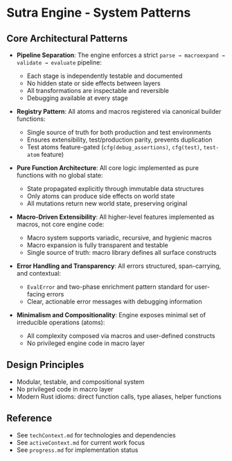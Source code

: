 # Sutra Engine - System Patterns

## Core Architectural Patterns

- **Pipeline Separation**: The engine enforces a strict `parse → macroexpand → validate → evaluate` pipeline:
  - Each stage is independently testable and documented
  - No hidden state or side effects between layers
  - All transformations are inspectable and reversible
  - Debugging available at every stage

- **Registry Pattern**: All atoms and macros registered via canonical builder functions:
  - Single source of truth for both production and test environments
  - Ensures extensibility, test/production parity, prevents duplication
  - Test atoms feature-gated (`cfg(debug_assertions)`, `cfg(test)`, `test-atom` feature)

- **Pure Function Architecture**: All core logic implemented as pure functions with no global state:
  - State propagated explicitly through immutable data structures
  - Only atoms can produce side effects on world state
  - All mutations return new world state, preserving original

- **Macro-Driven Extensibility**: All higher-level features implemented as macros, not core engine code:
  - Macro system supports variadic, recursive, and hygienic macros
  - Macro expansion is fully transparent and testable
  - Single source of truth: macro library defines all surface constructs

- **Error Handling and Transparency**: All errors structured, span-carrying, and contextual:
  - `EvalError` and two-phase enrichment pattern standard for user-facing errors
  - Clear, actionable error messages with debugging information

- **Minimalism and Compositionality**: Engine exposes minimal set of irreducible operations (atoms):
  - All complexity composed via macros and user-defined constructs
  - No privileged engine code in macro layer

## Design Principles

- Modular, testable, and compositional system
- No privileged code in macro layer
- Modern Rust idioms: direct function calls, type aliases, helper functions

## Reference

- See `techContext.md` for technologies and dependencies
- See `activeContext.md` for current work focus
- See `progress.md` for implementation status
